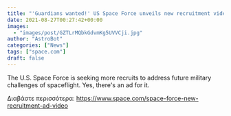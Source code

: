 ```yaml
---
title: "'Guardians wanted!' US Space Force unveils new recruitment video "
date: 2021-08-27T00:27:42+00:00
images:
  - "images/post/GZTLrMQbkGdvmKg5UVVCji.jpg"
author: "AstroBot"
categories: ["News"]
tags: ["space.com"]
draft: false
---
```


The U.S. Space Force is seeking more recruits to address future military challenges of spaceflight. Yes, there's an ad for it. 

Διαβάστε περισσότερα: https://www.space.com/space-force-new-recruitment-ad-video
